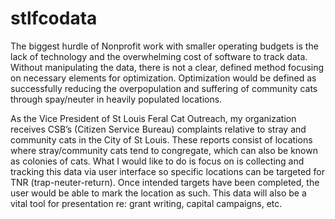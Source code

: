 # stlfcodata

The biggest hurdle of Nonprofit work with smaller operating budgets is the lack of technology and the overwhelming cost of software to track data. Without manipulating the data, there is not a clear, defined method focusing on necessary elements for optimization. Optimization would be defined as successfully reducing the overpopulation and suffering of community cats through spay/neuter in heavily populated locations.

As the Vice President of St Louis Feral Cat Outreach, my organization receives CSB’s (Citizen Service Bureau) complaints relative to stray and community cats in the City of St Louis. These reports consist of locations where stray/community cats tend to congregate, which can also be known as colonies of cats. What I would like to do is focus on is collecting and tracking this data via user interface so specific locations can be targeted for TNR (trap-neuter-return). Once intended targets have been completed, the user would be able to mark the location as such. This data will also be a vital tool for presentation re: grant writing, capital campaigns, etc.

